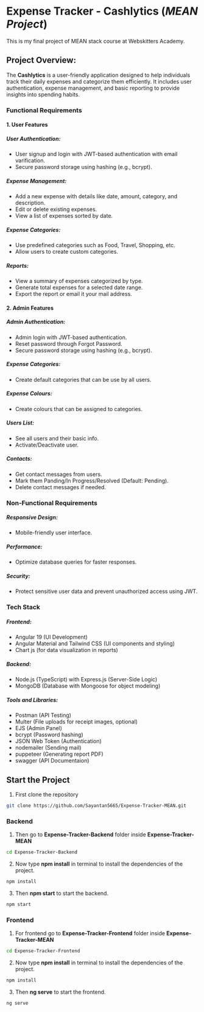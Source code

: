 # Expense Tracker - Cashlytics (*MEAN Project*)

This is my final project of MEAN stack course at Webskitters Academy.

## Project Overview:

The **Cashlytics** is a user-friendly application designed to help individuals track their daily expenses and categorize them efficiently. It includes user authentication, expense management, and basic reporting to provide insights into spending habits.

### Functional Requirements

#### 1. User Features

##### *User Authentication:*

* User signup and login with JWT-based authentication with email varification.
* Secure password storage using hashing (e.g., bcrypt).

##### *Expense Management:*

* Add a new expense with details like date, amount, category, and description.
* Edit or delete existing expenses.
* View a list of expenses sorted by date.

##### *Expense Categories:*

* Use predefined categories such as Food, Travel, Shopping, etc.
* Allow users to create custom categories.

##### *Reports:*

* View a summary of expenses categorized by type.
* Generate total expenses for a selected date range.
* Export the report or email it your mail address.

#### 2. Admin Features

##### *Admin Authentication:*

* Admin login with JWT-based authentication.
* Reset password through Forgot Password.
* Secure password storage using hashing (e.g., bcrypt).

##### *Expense Categories:*

* Create default categories that can be use by all users.

##### *Expense Colours:*

* Create colours that can be assigned to categories.

##### *Users List:*

* See all users and their basic info.
* Activate/Deactivate user.

##### *Contacts:*

* Get contact messages from users.
* Mark them Panding/In Progress/Resolved (Default: Pending).
* Delete contact messages if needed.

### Non-Functional Requirements

##### *Responsive Design:*

* Mobile-friendly user interface.

##### *Performance:*

* Optimize database queries for faster responses.

##### *Security:*

* Protect sensitive user data and prevent unauthorized access using JWT.

### Tech Stack

##### Frontend:

* Angular 19 (UI Development)
* Angular Material and Tailwind CSS (UI components and styling)
* Chart js (for data visualization in reports)

##### Backend:

* Node.js (TypeScript) with Express.js (Server-Side Logic)
* MongoDB (Database with Mongoose for object modeling)

##### Tools and Libraries:

* Postman (API Testing)
* Multer (File uploads for receipt images, optional)
* EJS (Admin Panel)
* bcrypt (Password hashing)
* JSON Web Token (Authentication)
* nodemailer (Sending mail)
* puppeteer (Generating report PDF)
* swagger (API Documentaion)

## Start the Project

1. First clone the repository

```bash
git clone https://github.com/Sayantan5665/Expense-Tracker-MEAN.git
```

### Backend

1. Then go to **Expense-Tracker-Backend** folder inside **Expense-Tracker-MEAN**

```bash
cd Expense-Tracker-Backend
```

2. Now type **npm install** in terminal to install the dependencies of the project.

```bash
npm install
```

3. Then **npm start** to start the backend.

```bash
npm start
```

### Frontend

1. For frontend go to **Expense-Tracker-Frontend** folder inside **Expense-Tracker-MEAN**

```bash
cd Expense-Tracker-Frontend
```

2. Now type **npm install** in terminal to install the dependencies of the project.

```bash
npm install
```

3. Then **ng serve** to start the frontend.

```bash
ng serve
```
